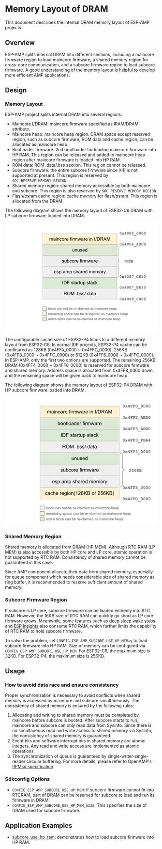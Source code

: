 # Memory Layout of DRAM

This document describes the internal DRAM memory layout of ESP-AMP projects.

## Overview

ESP-AMP splits internal DRAM into different sections, including a maincore firmware region to load maincore firmware, a shared memory region for cross-core communication, and a subcore firmware region to load subcore firmware. A good understanding of the memory layout is helpful to develop more efficient AMP applications.

## Design

### Memory Layout

ESP-AMP project splits internal DRAM into several regions:
* Maincore I/DRAM: maincore firmware specified as IRAM/DRAM attribute.
* Maincore heap: maincore heap region. DRAM space except reserved region, such as subcore firmware, ROM data and cache region, can be allocated as maincore heap.
* Bootloader firmware: 2nd bootloader for loading maincore firmware into HP RAM. This region can be released and added to maincore heap region after maincore firmware is loaded into HP RAM.
* ROM data: ROM .data/.bss section. This region cannot be released.
* Subcore firmware: the entire subcore firmware since XIP is not supported at present. This region is reserved by `SOC_RESERVE_MEMORY_REGION`.
* Shared memory region: shared memory accessible by both maincore and subcore. This region is also reserved by `SOC_RESERVE_MEMORY_REGION`.
* Flash/psram cache region: cache memory for flash/psram. This region is allocated from the DRAM.

The following diagram shows the memory layout of ESP32-C6 DRAM with LP subcore firmware loaded into DRAM.

![mem_layout_c6](./imgs/esp_amp_mem_layout_c6.png)

The configurable cache size of ESP32-P4 leads to a different memory layout from ESP32-C6. In normal IDF projects, ESP32-P4 cache can be configured as 128KB (0x4FFA_0000 ~ 0x4FFC_0000), 256KB (0x4FF8_0000 ~ 0x4FFC_0000) or 512KB (0x4FF6_0000 ~ 0x4FFC_0000). In ESP-AMP, only the first two options are supported. The remaining 256KB DRAM (0x4FF4_0000 ~ 0x4FF8_0000) is reserved for subcore firmware and shared memory. Address space is allocated from 0x4FF8_0000 down, and the remaining space will be given back to maincore heap.

The following diagram shows the memory layout of ESP32-P4 DRAM with HP subcore firmware loaded into DRAM.

![mem_layout_p4](./imgs/esp_amp_mem_layout_p4.png)


### Shared Memory Region

Shared memory is allocated from DRAM (HP MEM). Although RTC RAM (LP MEM) is also accessible by both HP core and LP core, atomic operation is not supported by RTC RAM. Consistency of shared memory cannot be guaranteed in this case.

Since AMP component allocate their data from shared memory, especially for queue component which needs considerable size of shared memory as ring buffer, it is recommended to reserve sufficient amount of shared memory.

### Subcore Firmware Region

If subcore is LP core, subcore firmware can be loaded entiredly into RTC RAM. However, the 16KB size of RTC RAM can quickly go short as LP core firmware grows. Meanwhile, some features such as [deep sleep wake stubs](https://docs.espressif.com/projects/esp-idf/en/v5.3.1/esp32c6/api-guides/deep-sleep-stub.html) and [ESP Insights](https://insights.espressif.com/) also consume RTC RAM, which further limits the capability of RTC RAM to hold subcore firmware. 

To solve the problem, set `CONFIG_ESP_AMP_SUBCORE_USE_HP_MEM=y` to load subcore firmware into HP RAM. Size of memory can be configured via `CONFIG_ESP_AMP_SUBCORE_USE_HP_MEM`. For ESP32-C6, the maximum size is 32KB. For ESP32-P4, the maximum size is 256KB.


## Usage

### How to avoid data race and ensure consistency

Proper synchronization is necessary to avoid conflicts when shared memory is accessed by maincore and subcore simultaneously. The consistency of shared memory is ensured by the following rules:

1. Allocating and writing to shared memory must be completed by maincore before subcore is booted. After subcore starts to run, maincore and subcore can only read data from SysInfo. Since there is no simultaneous read and write access to shared memory via SysInfo, the consistency of shared memory is guaranteed.
2. Event bits and software interrupt bits in shared memory are atomic integers. Any read and write access are implemented as atomic operations.
3. The synchronization of queue is guaranteed by single-writer-single-reader circular buffering. For more details, please refer to OpenAMP's [RPMsg specification](https://openamp.readthedocs.io/en/latest/protocol_details/rpmsg.html).

### Sdkconfig Options

* `CONFIG_ESP_AMP_SUBCORE_USE_HP_MEM`: If subcore firmware cannot fit into RTCRAM, part of DRAM can be reserved for subcore to load and run its firmware in DRAM.
* `CONFIG_ESP_AMP_SUBCORE_USE_HP_MEM_SIZE`: This specifies the size of DRAM used for subcore firmware.

## Application Examples

* [subcore_use_hp_ram](../examples/subcore_use_hp_ram): demonstrates how to load subcore firmware into HP RAM.
